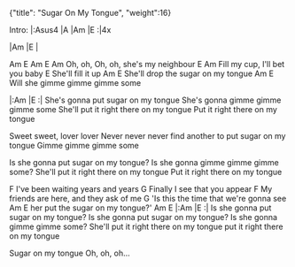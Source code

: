 {"title": "Sugar On My Tongue", "weight":16}

Intro: |:Asus4   |A   |Am   |E   :|4x

|Am    |E   |

Am  E   Am  E    Am
Oh, oh, Oh, oh,  she's my neighbour
E                 Am
Fill my cup, I'll bet you baby
E
She'll fill it up
                Am          E
She'll drop the sugar on my tongue
        Am                  E
Will she gimme gimme gimme some

|:Am    |E    :|
She's gonna put sugar on my tongue
She's gonna gimme gimme gimme some
She'll put it right there on my tongue
Put it right there on my tongue

Sweet sweet, lover lover
Never never never find another
to put sugar on my tongue
Gimme gimme gimme some

Is she gonna put sugar on my tongue?
Is she gonna gimme gimme gimme some?
She'll put it right there on my tongue
Put it right there on my tongue

F
I've been waiting years and years
G
Finally I see that you appear
F
My friends are here, and they ask of me
G
'Is this the time that we're gonna see
          Am              E
her put the sugar on my tongue?'
             Am              E        |:Am   |E   :|
Is she gonna put sugar on my tongue?
Is she gonna put sugar on my tongue?
Is she gonna gimme gimme some?
She'll put it right there on my tongue
put it right there on my tongue

Sugar on my tongue
Oh, oh, oh...
